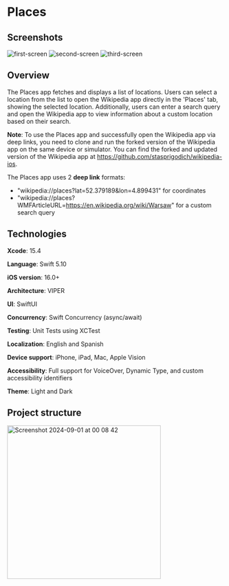 # Places

## Screenshots
![first-screen](https://github.com/user-attachments/assets/2f694c0d-c728-41d6-85bb-a18a74bbcc07)
![second-screen](https://github.com/user-attachments/assets/dbd24dad-5e94-4a6a-ac95-ef27b3b69ef6)
![third-screen](https://github.com/user-attachments/assets/ffc1e9d8-d5c0-4ad0-ad9c-948d4a6f56fb)


## Overview

The Places app fetches and displays a list of locations. Users can select a location from the list to open the Wikipedia app directly in the 'Places' tab, showing the selected location. Additionally, users can enter a search query and open the Wikipedia app to view information about a custom location based on their search.

**Note**: To use the Places app and successfully open the Wikipedia app via deep links, you need to clone and run the forked version of the Wikipedia app on the same device or simulator. You can find the forked and updated version of the Wikipedia app at https://github.com/stasprigodich/wikipedia-ios.

The Places app uses 2 **deep link** formats:

- "wikipedia://places?lat=52.379189&lon=4.899431" for coordinates
- "wikipedia://places?WMFArticleURL=https://en.wikipedia.org/wiki/Warsaw" for a custom search query

## Technologies
**Xcode**: 15.4

**Language**: Swift 5.10

**iOS version**: 16.0+

**Architecture**: VIPER

**UI**: SwiftUI

**Concurrency**: Swift Concurrency (async/await)

**Testing**: Unit Tests using XCTest

**Localization**: English and Spanish

**Device support**: iPhone, iPad, Mac, Apple Vision

**Accessibility**: Full support for VoiceOver, Dynamic Type, and custom accessibility identifiers

**Theme**: Light and Dark

## Project structure
<img width="357" alt="Screenshot 2024-09-01 at 00 08 42" src="https://github.com/user-attachments/assets/7916cbe9-c319-4330-8ad8-d7c2a6e3716b">




